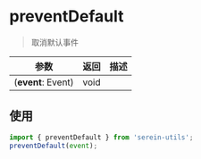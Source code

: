 # preventDefault

> 取消默认事件

| 参数               | 返回 | 描述 |
| ------------------ | ---- | ---- |
| (**event**: Event) | void |      |  |

## 使用

```js
import { preventDefault } from 'serein-utils';
preventDefault(event);
```
